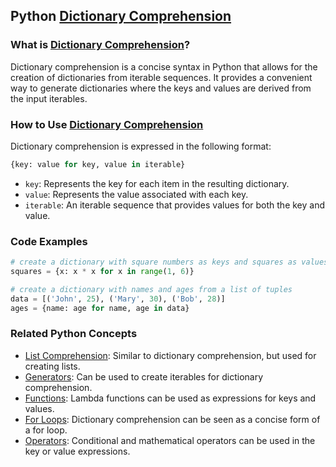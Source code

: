 ## Python [Dictionary Comprehension](./../Dictionary-Comprehension/)

### What is [Dictionary Comprehension](./../Dictionary-Comprehension/)?
Dictionary comprehension is a concise syntax in Python that allows for the creation of dictionaries from iterable sequences. It provides a convenient way to generate dictionaries where the keys and values are derived from the input iterables.

### How to Use [Dictionary Comprehension](./../Dictionary-Comprehension/)
Dictionary comprehension is expressed in the following format:

```python
{key: value for key, value in iterable}
```

- `key`: Represents the key for each item in the resulting dictionary.
- `value`: Represents the value associated with each key.
- `iterable`: An iterable sequence that provides values for both the key and value.

### Code Examples
```python
# create a dictionary with square numbers as keys and squares as values
squares = {x: x * x for x in range(1, 6)}

# create a dictionary with names and ages from a list of tuples
data = [('John', 25), ('Mary', 30), ('Bob', 28)]
ages = {name: age for name, age in data}
```

### Related Python Concepts
- [List Comprehension](./../List-Comprehension/): Similar to dictionary comprehension, but used for creating lists.
- [Generators](./../Generators/): Can be used to create iterables for dictionary comprehension.
- [Functions](./../Functions/): Lambda functions can be used as expressions for keys and values.
- [For Loops](./../For-Loops/): Dictionary comprehension can be seen as a concise form of a for loop.
- [Operators](./../Operators/): Conditional and mathematical operators can be used in the key or value expressions.